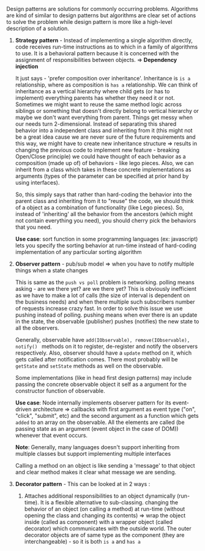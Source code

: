 Design patterns are solutions for commonly occurring problems. Algorithms are kind of similar to design patterns but algorithms are clear set of actions to solve the problem while design pattern is more like a high-level description of a solution.

1. **Strategy pattern** - Instead of implementing a single algorithm directly, code receives run-time instructions as to which in a family of algorithms to use. It is a behavioral pattern because it is concerned with the assignment of responsibilities between objects. => **Dependency injection**

	It just says - 'prefer composition over inheritance'. Inheritance is `is a` relationship, where as composition is  `has a` relationship. We can think of inheritance as a vertical hierarchy where child gets (or has to implement) everything parents has whether they need it or not. Sometimes we might want to reuse the same method logic across siblings or something that doesn't directly belong to vertical hierarchy or maybe we don't want everything from parent. Things get messy when our needs turn 2-dimensional. Instead of separating this shared behavior into a independent class and inheriting from it (this might not be a great idea cause we are never sure of the future requirements and this way, we might have to create new inheritance structure => results in changing the previous code to implement new feature - breaking Open/Close principle) we could have thought of each behavior as a composition (made up of) of behaviors - like lego pieces. 
	Also, we can inherit from a class which takes in these concrete implementations as arguments (types of the parameter can be specified at prior hand by using interfaces). 
	
	So, this simply says that rather than hard-coding the behavior into the parent class and inheriting from it to "reuse" the code, we should think of a object as a combination of functionality (like Lego pieces). So, instead of 'inheriting' all the behavior from the ancestors (which might not contain everything you need), you should cherry pick the behaviors that you need.
	
	**Use case**: sort function in some programming languages (ex: javascript) lets you specify the sorting behavior at run-time instead of hard-coding implementation of any particular sorting algorithm

2.  **Observer pattern** - pub/sub model => when you have to notify multiple things when a state changes
	
	This is same as the `push vs poll` problem is networking. polling means asking - are we there yet? are we there yet? This is obviously inefficient as we have to make a lot of calls (the size of interval is dependent on the business needs) and when there multiple such subscribers number of requests increase crazy fast. 
	In order to solve this issue we use pushing instead of polling. pushing means when ever there is an update in the state, the observable (publisher) pushes (notifies) the new state to all the observers. 
	
	Generally, observable have `add(IObservable), remove(IObservable), notify() ` methods on it to register, de-register and notify the observers respectively. Also, observer should have a `update` method on it, which gets called after notification comes. There most probably will be `getState` and `setState` methods as well on the observable. 
	
	Some implementations (like in head first design patterns) may include passing the concrete observable object it self as a argument for the constructor function of observable.
	
	**Use case**: Node internally implements observer pattern for its event-driven architecture => callbacks with first argument as event type ("on", "click", "submit", etc) and the second argument as a function which gets `added` to an array on the observable. All the elements are called (be passing state as an argument (event object in the case of DOM)) whenever that event occurs.
	
	**Note**: Generally, many languages doesn't support inheriting from multiple classes but support implementing multiple interfaces
	
	Calling a method on an object is like sending a 'message' to that object and clear method makes it clear what message we are sending.
	
3. **Decorator pattern** - This can be looked at in 2 ways : 
	1. Attaches additional responsibilities to an object dynamically (run-time). It is a flexible alternative to sub-classing. 
	changing the behavior of an object (on calling a method) at run-time (without opening the class and changing its contents) => wrap the object inside (called as component) with a wrapper object (called decorator) which communicates with the outside world. The outer decorator objects are of same type as the component (they are interchangeable) - so it is both `is a` and `has a` 